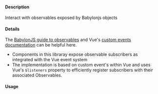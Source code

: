 #### Description

Interact with observables exposed by Babylonjs objects

#### Details

The [BabylonJS guide to observables](https://doc.babylonjs.com/how_to/observables) and Vue's [custom events documentation](https://vuejs.org/v2/guide/components-custom-events.html) can be helpful here.

 - Components in this libraray expose observable subscribers as integrated with the Vue event system
 - The implementation is based on custom event's within Vue and uses Vue's `$listeners` property to efficiently register subscribers with their associated Observables.

#### Usage
